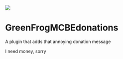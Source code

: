 <img src="https://cdn.discordapp.com/attachments/1027321168576925799/1053767928849383514/logo.png">

# GreenFrogMCBEdonations
A plugin that adds that annoying donation message

I need money, sorry
